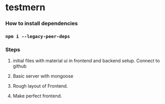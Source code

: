 # testmern

### How to install dependencies 
   
### `npm i --legacy-peer-deps`


### Steps

1. initial files with material ui in frontend and backend setup. Connect to github

2. Basic server with mongoose

3. Rough layout of Frontend.

4. Make perfect frontend.